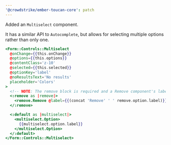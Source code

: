 ```yaml
---
'@crowdstrike/ember-toucan-core': patch
---
```


Added an `Multiselect` component.

It has a similar API to `Autocomplete`, but allows for selecting multiple options rather than only one.

```hbs
<Form::Controls::Multiselect
  @onChange={{this.onChange}}
  @options={{this.options}}
  @contentClass='z-10'
  @selected={{this.selected}}
  @optionKey='label'
  @noResultsText='No results'
  placeholder='Colors'
>
  <!-- NOTE: The remove block is required and a Remove component's label is also required! -->
  <:remove as |remove|>
    <remove.Remove @label={{(concat 'Remove' ' ' remove.option.label)}} />
  </:remove>

  <:default as |multiselect|>
    <multiselect.Option>
      {{multiselect.option.label}}
    </multiselect.Option>
  </:default>
</Form::Controls::Multiselect>
```
